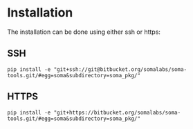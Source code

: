 # Installation

The installation can be done using either ssh or https:

## SSH
`pip install -e "git+ssh://git@bitbucket.org/somalabs/soma-tools.git/#egg=soma&subdirectory=soma_pkg/"`

## HTTPS
`pip install -e "git+https://bitbucket.org/somalabs/soma-tools.git/#egg=soma&subdirectory=soma_pkg/"`